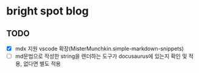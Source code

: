 # bright spot blog

## TODO

-   [x] mdx 지원 vscode 확장(MisterMunchkin.simple-markdown-snippets)
-   [ ] md문법으로 작성한 string을 렌더하는 도구가 docusaurus에 있는지 확인 및 적용, 없다면 별도 적용
